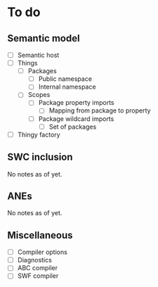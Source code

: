 # To do

## Semantic model

* [ ] Semantic host
* [ ] Things
  * [ ] Packages
    * [ ] Public namespace
    * [ ] Internal namespace
  * [ ] Scopes
    * [ ] Package property imports
      * [ ] Mapping from package to property
    * [ ] Package wildcard imports
      * [ ] Set of packages
* [ ] Thingy factory

## SWC inclusion

No notes as of yet.

## ANEs

No notes as of yet.

## Miscellaneous

* [ ] Compiler options
* [ ] Diagnostics
* [ ] ABC compiler
* [ ] SWF compiler